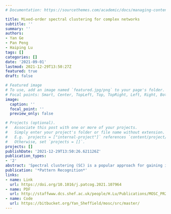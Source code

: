 ```yaml
---
# Documentation: https://sourcethemes.com/academic/docs/managing-content/

title: Mixed-order spectral clustering for complex networks
subtitle: ''
summary: ''
authors:
- Yan Ge
- Pan Peng
- Haiping Lu
tags: []
categories: []
date: '2021-09-01'
lastmod: 2021-12-29T13:50:27Z
featured: true
draft: false

# Featured image
# To use, add an image named `featured.jpg/png` to your page's folder.
# Focal points: Smart, Center, TopLeft, Top, TopRight, Left, Right, BottomLeft, Bottom, BottomRight.
image:
  caption: ''
  focal_point: ''
  preview_only: false

# Projects (optional).
#   Associate this post with one or more of your projects.
#   Simply enter your project's folder or file name without extension.
#   E.g. `projects = ["internal-project"]` references `content/project/deep-learning/index.md`.
#   Otherwise, set `projects = []`.
projects: []
publishDate: '2021-12-29T13:50:26.621126Z'
publication_types:
- '2'
abstract: 'Spectral clustering (SC) is a popular approach for gaining insights from complex networks. Conventional SC focuses on second-order structures (e.g. edges) without direct consideration of higher-order structures (e.g. triangles). This has motivated SC extensions that directly consider higher-order structures. However, both approaches are limited to considering a single order. To address this issue, this paper proposes a novel Mixed-Order Spectral Clustering (MOSC) framework to model both second-order and third-order structures simultaneously. To model mixed-order structures, we propose two new methods based on Graph Laplacian (GL) and Random Walks (RW). MOSC-GL combines edge and triangle adjacency matrices, with theoretical performance guarantee. MOSC-RW combines first-order and second-order random walks for a probabilistic interpretation. Moreover, we design mixed-order cut criteria to enable existing SC methods to preserve mixed-order structures, and develop new mixed-order evaluation metrics for structure-level evaluation. Experiments on community detection and superpixel segmentation show (1) the superior performance of the MOSC methods over existing SC methods, (2) enhanced performance of conventional SC due to mixed-order cut criteria, and (3) new insights of output clusters offered by the mixed-order evaluation metrics.'
publication: '*Pattern Recognition*'
links:
- name: Link
  url: https://doi.org/10.1016/j.patcog.2021.107964
- name: PDF
  url: http://staffwww.dcs.shef.ac.uk/people/H.Lu/Publications/MOSC_PR21.pdf
- name: Code
  url: https://bitbucket.org/Yan_Sheffield/mosc/src/master/  
---
```

